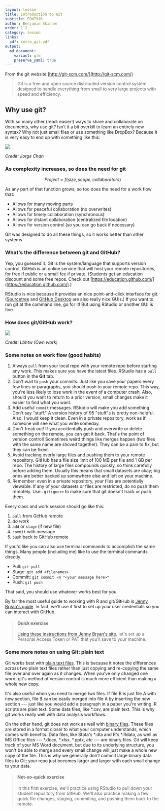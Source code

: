 ```yaml
---
layout: lesson
title: Introduction to Git
subtitle: EDH7916
author: Benjamin Skinner
order: 1.2
category: lesson
links:
  pdf: intro_git.pdf
output:
  md_document:
    variant: gfm
    preserve_yaml: true
---
```





From the git website [http://git-scm.com/](http://git-scm.com/)

> Git is a free and open source distributed version control system
> designed to handle everything from small to very large projects with
> speed and efficiency.  
 
## Why use git?

With so many other (read: easier!) ways to share and collaborate on
documents, why use git? Isn't it a bit overkill to learn an entirely
new syntax? Why not just email files or use something like DropBox?
Because it is very easy to end up with something like this:

[![](https://pbs.twimg.com/media/B9HgQmDIEAALfb4.jpg)](http://www.phdcomics.com/comics/archive.php?comicid=1531)

*Credit: Jorge Chan*

### As complexity increases, so does the need for git

$$ Project = f(size, scope, collaborators) $$

As any part of that function grows, so too does the need for a work flow that:  

* Allows for many moving parts
* Allows for peaceful collaboration (no overwrites)
* Allows for timely collaboration (synchronous)
* Allows for distant collaboration (centralized file location)
* Allows for version control (so you can go back if necessary)

Git was designed to do all these things, so it works better than other systems.

### What's the difference between git and GitHub?

Yep, you guessed it. Git is the system/language that supports version
control. GitHub is an online service that will host your remote
repositories, for free if public or a small fee if private. (Students
get an education discount and some free repos. Check out
[https://education.github.com/](https://education.github.com/).)  

RStudio is nice because it provides an nice point-and-click interface
for git. ([Sourcetree](https://www.sourcetreeapp.com) and [GitHub
Desktop](https://desktop.github.com) are also really nice GUIs.) If
you want to run git at the command line, go for it! But
using RStudio or another GUI is fine.  

### How does git/GitHub work?

[![](http://upload.wikimedia.org/wikipedia/commons/2/29/Git_data_flow.png)](https://commons.wikimedia.org/wiki/File:Git_data_flow.png)

*Credit: Lbhtw (Own work)*

### Some notes on work flow (good habits)

1. Always `pull` from your local repo with your remote repo before
   starting any work. This makes sure you have the latest
   files. RStudio has a `pull` button in the **Git** tab. 
2. Don't wait to `push` your commits. Just like you save your papers
   every few lines or paragraphs, you should push to your remote
   repo. This way, you're less likely to lose work in the event of a
   computer crash. Also, should you want to return to a prior version,
   small changes make it easier to find what you want.  
3. Add useful `commit` messages. RStudio will make you add
   something. Don't say "stuff." A version history of 95 "stuff"s is
   pretty non-helpful. Also, I would keep it clean. Even in a private
   repository, work as if someone will see what you write someday.  
4. Don't freak out! If you accidentally push and overwrite or delete
   something on the remote, you can get it back. That's the point of
   version control! Sometimes weird things like merges happen (two
   files with the same name are shoved together). They can be a pain
   to fix, but they can be fixed.
5. Avoid tracking overly large files and pushing them to your remote
   repository. GitHub has a file size limit of 100 MB per file and 1
   GB per repo. The history of large files compounds quickly, so think
   carefully before adding them. Usually this means that small
   datasets are okay; big ones are better backed up somewhere else and
   left on your machine.
6. Remember: even in a private repository, your files are potentially
   viewable. If any of your datasets or files are restricted, do no
   push them remotely. Use `.gitignore` to make sure that git doesn't
   track or push them.

Every class and work session should go like this:

1. `pull` from GitHub remote
2. _do work_
3. `add` or `stage` (if new file) 
4. `commit` with message
5. `push` back to GitHub remote

If you'd like you can also use terminal commands to accomplish the
same things. Many people (including me) like to use the terminal
commands directly.

- Pull: `git pull`
- Stage: `git add <filenames>`
- Committ: `git commit -m "<your message here>"`
- Push: `git push`

That said, you should use whatever works best for you. 

By far the most useful guide to working with R and git/GitHub is
[Jenny Bryan's guide](https://happygitwithr.com/). In fact, we'll use
it first to set up your user credentials so you can interact with
GitHub.

> #### Quick exercise
> [Using these instructions from Jenny Bryan's
> site](https://happygitwithr.com/https-pat.html#tldr), let's set up a 
> Personal Access Token or PAT that you'll save to your machine.

### Some more notes on using Git: plain text

Git works best with [plain text
files](https://en.wikipedia.org/wiki/Plain_text). This is because it
notes the differences across two plain text files rather than just
copying and re-copying the same file over and over again as it
changes. When you've only changed one word, git's method of version
control is much more efficient than making a whole new copy.

It's also useful when you need to merge two files. If file B is just
file A with new section, file B can be easily merged into file A by
inserting the new section --- just like you would add a paragraph in a
paper you're writing. R scripts are plain text. Some data files, like
*.csv, are plain text. This is why git works really well with data
analysis workflows.

On the other hand, git does not work as well with [binary
files](https://en.wikipedia.org/wiki/Binary_file). These files are
stored in a format closer to what your computer understands, which
comes with benefits. Data files, like Stata's *.dta and R's *.Rdata,
as well as MS Office files --- *.docx, *.xlsx, *.pptx, _etc_ --- are
binary files. Git will keep track of your MS Word document, but due to
its underlying structure, you won't be able to merge and every small
change will just make a whole new copy of the file. This is why we
generally don't commit large binary data files to Git: your repo just
becomes larger and larger with each small change to your data.

> #### Not-so-quick exercise
> In this first exercise, we'll practice using RStudio to pull down
> your student repository from GitHub. We'll also practice making a
> few quick file changes, staging, commiting, and pushing them back to
> the remote.
